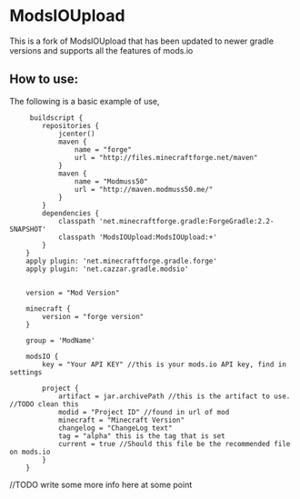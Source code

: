ModsIOUpload
===========
This is a fork of ModsIOUpload that has been updated to newer gradle versions and supports all the features of mods.io

How to use:
-----------
The following is a basic example of use,

```
     buildscript {
        repositories {
            jcenter()
            maven {
                name = "forge"
                url = "http://files.minecraftforge.net/maven"
            }
    		maven {
                name = "Modmuss50"
                url = "http://maven.modmuss50.me/"
            }
        }
        dependencies {
            classpath 'net.minecraftforge.gradle:ForgeGradle:2.2-SNAPSHOT'
    		classpath 'ModsIOUpload:ModsIOUpload:+'
        }
    }
    apply plugin: 'net.minecraftforge.gradle.forge'
    apply plugin: 'net.cazzar.gradle.modsio'


    version = "Mod Version"

    minecraft {
        version = "forge version"
    }

    group = 'ModName'

    modsIO {
        key = "Your API KEY" //this is your mods.io API key, find in settings

        project {
            artifact = jar.archivePath //this is the artifact to use. //TODO clean this
            modid = "Project ID" //found in url of mod
            minecraft = "Minecraft Version"
            changelog = "ChangeLog text"
            tag = "alpha" this is the tag that is set
            current = true //Should this file be the recommended file on mods.io
        }
    }
```

//TODO write some more info here at some point